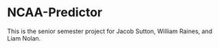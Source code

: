 # NCAA-Predictor

This is the senior semester project for Jacob Sutton, William Raines, and Liam Nolan.
